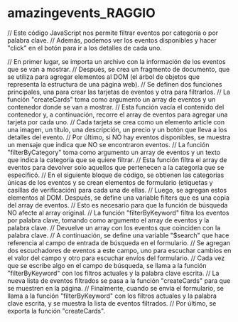 # amazingevents_RAGGIO
// Este código JavaScript nos permite filtrar eventos por categoría o por palabra clave.
// Además, podemos ver los eventos disponibles y hacer "click" en el botón para ir a los detalles de cada uno.

// En primer lugar, se importa un archivo con la información de los eventos que se van a mostrar.
// Después, se crea un fragmento de documento, que se utiliza para agregar elementos al DOM (el árbol de objetos que representa la estructura de una página web).
// Se definen dos funciones principales, una para crear las tarjetas de eventos y otra para filtrarlos.
// La función "createCards" toma como argumento un array de eventos y un contenedor donde se van a mostrar.
// Esta función vacía el contenido del contenedor y, a continuación, recorre el array de eventos para agregar una tarjeta por cada uno.
// Cada tarjeta se crea como un elemento article con una imagen, un título, una descripción, un precio y un botón que lleva a los detalles del evento.
// Por último, si NO hay eventos disponibles, se muestra un mensaje que indica que NO se encontraron eventos.
// La función "filterByCategory" toma como argumento un array de eventos y un texto que indica la categoría que se quiere filtrar.
// Esta función filtra el array de eventos para devolver solo aquellos que pertenecen a la categoría que se especificó.
// En el siguiente bloque de código, se obtienen las categorías únicas de los eventos y se crean elementos de formulario (etiquetas y casillas de verificación) para cada una de ellas.
// Luego, se agregan estos elementos al DOM. Después, se define una variable filters que es una copia del array de eventos.
// Esto es necesario para que la función de búsqueda NO afecte al array original.
// La función "filterByKeyword" filtra los eventos por palabra clave, tomando como argumento el array de eventos y la palabra clave.
// Devuelve un array con los eventos que coinciden con la palabra clave.
// A continuación, se define una variable "$search" que hace referencia al campo de entrada de búsqueda en el formulario.
// Se agregan dos escuchadores de eventos a este campo, uno para escuchar cambios en el valor del campo y otro para escuchar envíos del formulario.
// Cada vez que se escribe algo en el campo de búsqueda, se llama a la función "filterByKeyword" con los filtros actuales y la palabra clave escrita.
// La nueva lista de eventos filtrados se pasa a la función "createCards" para que se muestren en la página.
// Finalmente, cuando se envía el formulario, se llama a la función "filterByKeyword" con los filtros actuales y la palabra clave escrita, y se muestra la lista de eventos filtrados.
// Por último, se exporta la función "createCards".
